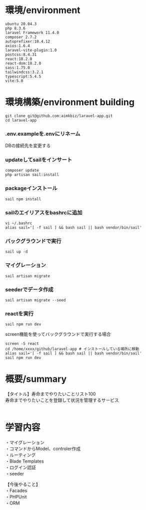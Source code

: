 # 環境/environment
```
ubuntu 20.04.3 
php 8.3.6
laravel Framework 11.4.0
composer 2.7.2 
autoprefixer:10.4.12
axios:1.6.4
laravel-vite-plugin:1.0
postcss:8.4.31
react:18.2.0
react-dom:18.2.0
sass:1.75.0
tailwindcss:3.2.1
typescript:5.4.5
vite:5.0
```

# 環境構築/environment building

```
git clone git@github.com:aimkbiz/laravel-app.git
cd laravel-app
```

### .env.exampleを.envにリネーム
DBの接続先を変更する



###  updateしてsailをインサート
```
composer update
php artisan sail:install
```

### packageインストール
```
sail npm install
```

###  sailのエイリアスをbashrcに追加
```
vi ~/.bashrc
alias sail='[ -f sail ] && bash sail || bash vendor/bin/sail'
```

###  バックグラウンドで実行
```
sail up -d
```

### マイグレーション
```
sail artisan migrate
```

### seederでデータ作成
```
sail artisan migrate --seed
```

### reactを実行
```
sail npm run dev
```
screen機能を使ってバックグラウンドで実行する場合
```
screen -S react
cd /home/xxxx/github/laravel-app # インストールしている場所に移動
alias sail='[ -f sail ] && bash sail || bash vendor/bin/sail'
sail npm run dev
```

# 概要/summary
【タイトル】寿命までやりたいことリスト100<br />
寿命までやりたいことを登録して状況を管理するサービス<br /><br />

# 学習内容<br />
・マイグレーション<br />
・コマンドからModel、controler作成<br />
・ルーティング<br />
・Blade Templates<br />
・ログイン認証<br />
・seeder<br />

【今後やること】<br />
・Facades<br />
・PHPUnit<br />
・ORM<br /><br />
